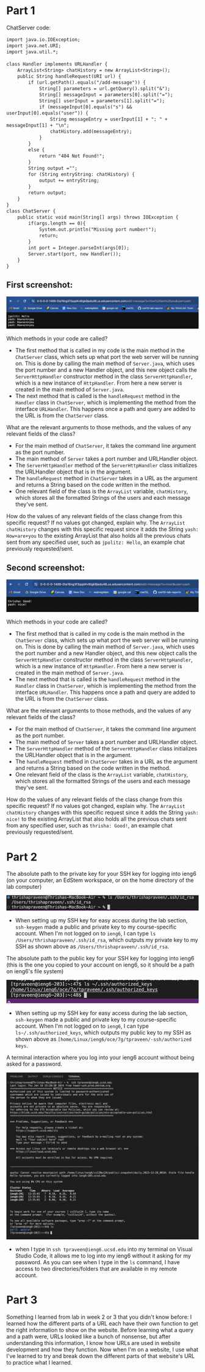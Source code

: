 Part 1
=========	

ChatServer code:
```
import java.io.IOException;
import java.net.URI;
import java.util.*;

class Handler implements URLHandler {
    ArrayList<String> chatHistory = new ArrayList<String>();
    public String handleRequest(URI url) {
        if (url.getPath().equals("/add-message")) {
            String[] parameters = url.getQuery().split("&");
            String[] messageInput = parameters[0].split("=");
            String[] userInput = parameters[1].split("=");
            if (messageInput[0].equals("s") && userInput[0].equals("user")) {
                String messageEntry = userInput[1] + ": " + messageInput[1] + "\n";
                chatHistory.add(messageEntry);
            }
        } 
        else {
            return "404 Not Found!";
        }
        String output ="";
        for (String entryString: chatHistory) {
            output += entryString;
        }
        return output; 
    }
}
class ChatServer {
    public static void main(String[] args) throws IOException {
        if(args.length == 0){
            System.out.println("Missing port number!");
            return;
        }
        int port = Integer.parseInt(args[0]);
        Server.start(port, new Handler());
    }
}
```

First screenshot:
---------	

![Image](lab2_p1_screenshot1.png)

Which methods in your code are called?
* The first method that is called in my code is the main method in the `ChatServer` class, which sets up what port the web server will be running on. This is done by calling the main method of `Server.java`, which uses the port number and a new Handler object, and this new object calls the `ServerHttpHandler` constructor method in the class `ServerHttpHandler`, which is a new instance of `HttpHandler`. From here a new server is created in the main method of `Server.java`.  
* The next method that is called is the `handleRequest` method in the `Handler` class in `ChatServer`, which is implementing the method from the interface `URLHandler`. This happens once a path and query are added to the URL is from the `ChatServer` class. 

What are the relevant arguments to those methods, and the values of any relevant fields of the class?
* For the main method of `ChatServer`, it takes the command line argument as the port number.  
* The main method of `Server` takes a port number and URLHandler object.
* The `ServerHttpHandler` method of the `ServerHttpHandler` class initializes the URLHandler object that is in the argument.
* The `handleRequest` method in `ChatServer` takes in a URL as the argument and returns a String based on the code written in the method.
* One relevant field of the class is the `ArrayList` variable, `chatHistory`, which stores all the formatted Strings of the users and each message they've sent. 

How do the values of any relevant fields of the class change from this specific request? If no values got changed, explain why.
The `ArrayList` `chatHistory` changes with this specific request since it adds the String `yash: How+are+you` to the existing ArrayList that also holds all the previous chats sent from any specified user, such as `jpolitz: Hello`, an example chat previously requested/sent. 

Second screenshot:
---------	

![Image](lab2_p1_screenshot2.png)

Which methods in your code are called?
* The first method that is called in my code is the main method in the `ChatServer` class, which sets up what port the web server will be running on. This is done by calling the main method of `Server.java`, which uses the port number and a new Handler object, and this new object calls the `ServerHttpHandler` constructor method in the class `ServerHttpHandler`, which is a new instance of `HttpHandler`. From here a new server is created in the main method of `Server.java`.  
* The next method that is called is the `handleRequest` method in the `Handler` class in `ChatServer`, which is implementing the method from the interface `URLHandler`. This happens once a path and query are added to the URL is from the `ChatServer` class. 

What are the relevant arguments to those methods, and the values of any relevant fields of the class?
* For the main method of `ChatServer`, it takes the command line argument as the port number.  
* The main method of `Server` takes a port number and URLHandler object.
* The `ServerHttpHandler` method of the `ServerHttpHandler` class initializes the URLHandler object that is in the argument.
* The `handleRequest` method in `ChatServer` takes in a URL as the argument and returns a String based on the code written in the method.
* One relevant field of the class is the `ArrayList` variable, `chatHistory`, which stores all the formatted Strings of the users and each message they've sent. 

How do the values of any relevant fields of the class change from this specific request? If no values got changed, explain why.
The `ArrayList` `chatHistory` changes with this specific request since it adds the String `yash: nice!` to the existing ArrayList that also holds all the previous chats sent from any specified user, such as `thrisha: Good!`, an example chat previously requested/sent. 

Part 2
=========	
The absolute path to the private key for your SSH key for logging into ieng6 (on your computer, an EdStem workspace, or on the home directory of the lab computer)

![Image](lab2_p2_ss1.png)

* When setting up my SSH key for easy access during the lab section, `ssh-keygen` made a public and private key to my course-specific account. When I'm not logged on to `ieng6`, I can type `ls /Users/thrishapraveen/.ssh/id_rsa`, which outputs my private key to my SSH as shown above as `/Users/thrishapraveen/.ssh/id_rsa`.

The absolute path to the public key for your SSH key for logging into ieng6 (this is the one you copied to your account on ieng6, so it should be a path on ieng6's file system)

![Image](lab2_p2_ss2.png)

* When setting up my SSH key for easy access during the lab section, `ssh-keygen` made a public and private key to my course-specific account. When I'm not logged on to `ieng6`, I can type `ls~/.ssh/authorized_keys`, which outputs my public key to my SSH as shown above as `[home/Linux/ieng6/oce/7g/tpraveen/-ssh/authorized keys`.

A terminal interaction where you log into your ieng6 account without being asked for a password.

![Image](lab2_p2_ss3.png)

* when I type in `ssh tpraveen@ieng6.ucsd.edu` into my terminal on Visual Studio Code, it allows me to log into my ieng6 without it asking for my password. As you can see when I type in the `ls` command, I have access to two directories/folders that are available in my remote account.

Part 3
=========	
Something I learned from lab in week 2 or 3 that you didn't know before: I learned how the different parts of a URL each have their own function to get the right information to show on the website. Before learning what a query and a path were, URLs looked like a bunch of nonsense, but after understanding this information, I know how URLs are used in website development and how they function. Now when I'm on a website, I use what I've learned to try and break down the different parts of that website's URL to practice what I learned. 
